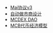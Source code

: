* [Mai协议v3](zh-CN/mai-protocol-v3.md)
* [自动做市商设计](zh-CN/amm-design.md)
* [MCDEX DAO](zh-CN/mcdex-dao.md)
* [MCB代币经济模型](zh-CN/mcb-tokenomics.md)
